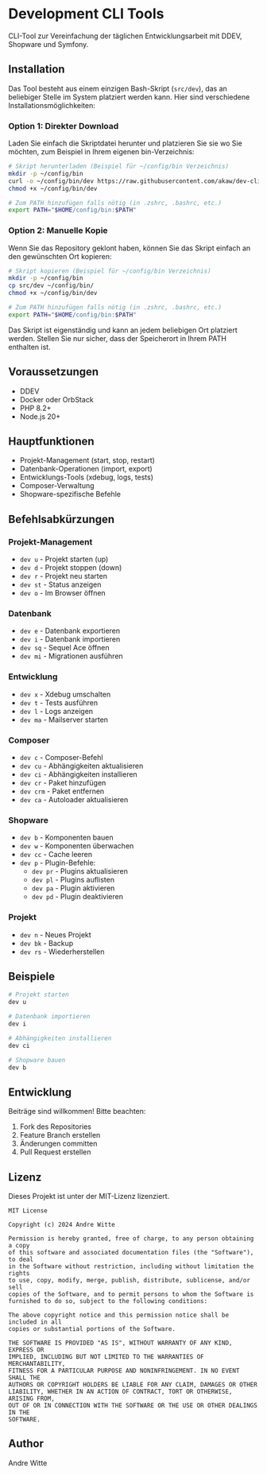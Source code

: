 # Development CLI Tools

CLI-Tool zur Vereinfachung der täglichen Entwicklungsarbeit mit DDEV, Shopware und Symfony.

## Installation

Das Tool besteht aus einem einzigen Bash-Skript (`src/dev`), das an beliebiger Stelle im System platziert werden kann. Hier sind verschiedene Installationsmöglichkeiten:

### Option 1: Direkter Download

Laden Sie einfach die Skriptdatei herunter und platzieren Sie sie wo Sie möchten, zum Beispiel in Ihrem eigenen bin-Verzeichnis:

```bash
# Skript herunterladen (Beispiel für ~/config/bin Verzeichnis)
mkdir -p ~/config/bin
curl -o ~/config/bin/dev https://raw.githubusercontent.com/akaw/dev-cli-tools/main/src/dev
chmod +x ~/config/bin/dev

# Zum PATH hinzufügen falls nötig (in .zshrc, .bashrc, etc.)
export PATH="$HOME/config/bin:$PATH"
```

### Option 2: Manuelle Kopie

Wenn Sie das Repository geklont haben, können Sie das Skript einfach an den gewünschten Ort kopieren:

```bash
# Skript kopieren (Beispiel für ~/config/bin Verzeichnis)
mkdir -p ~/config/bin
cp src/dev ~/config/bin/
chmod +x ~/config/bin/dev

# Zum PATH hinzufügen falls nötig (in .zshrc, .bashrc, etc.)
export PATH="$HOME/config/bin:$PATH"
```

Das Skript ist eigenständig und kann an jedem beliebigen Ort platziert werden. Stellen Sie nur sicher, dass der Speicherort in Ihrem PATH enthalten ist.

## Voraussetzungen

- DDEV
- Docker oder OrbStack
- PHP 8.2+
- Node.js 20+

## Hauptfunktionen

- Projekt-Management (start, stop, restart)
- Datenbank-Operationen (import, export)
- Entwicklungs-Tools (xdebug, logs, tests)
- Composer-Verwaltung
- Shopware-spezifische Befehle

## Befehlsabkürzungen

### Projekt-Management
- `dev u` - Projekt starten (up)
- `dev d` - Projekt stoppen (down)
- `dev r` - Projekt neu starten
- `dev st` - Status anzeigen
- `dev o` - Im Browser öffnen

### Datenbank
- `dev e` - Datenbank exportieren
- `dev i` - Datenbank importieren
- `dev sq` - Sequel Ace öffnen
- `dev mi` - Migrationen ausführen

### Entwicklung
- `dev x` - Xdebug umschalten
- `dev t` - Tests ausführen
- `dev l` - Logs anzeigen
- `dev ma` - Mailserver starten

### Composer
- `dev c` - Composer-Befehl
- `dev cu` - Abhängigkeiten aktualisieren
- `dev ci` - Abhängigkeiten installieren
- `dev cr` - Paket hinzufügen
- `dev crm` - Paket entfernen
- `dev ca` - Autoloader aktualisieren

### Shopware
- `dev b` - Komponenten bauen
- `dev w` - Komponenten überwachen
- `dev cc` - Cache leeren
- `dev p` - Plugin-Befehle:
  - `dev pr` - Plugins aktualisieren
  - `dev pl` - Plugins auflisten
  - `dev pa` - Plugin aktivieren
  - `dev pd` - Plugin deaktivieren

### Projekt
- `dev n` - Neues Projekt
- `dev bk` - Backup
- `dev rs` - Wiederherstellen

## Beispiele

```bash
# Projekt starten
dev u

# Datenbank importieren
dev i

# Abhängigkeiten installieren
dev ci

# Shopware bauen
dev b
```

## Entwicklung

Beiträge sind willkommen! Bitte beachten:

1. Fork des Repositories
2. Feature Branch erstellen
3. Änderungen committen
4. Pull Request erstellen

## Lizenz

Dieses Projekt ist unter der MIT-Lizenz lizenziert.

```text
MIT License

Copyright (c) 2024 Andre Witte

Permission is hereby granted, free of charge, to any person obtaining a copy
of this software and associated documentation files (the "Software"), to deal
in the Software without restriction, including without limitation the rights
to use, copy, modify, merge, publish, distribute, sublicense, and/or sell
copies of the Software, and to permit persons to whom the Software is
furnished to do so, subject to the following conditions:

The above copyright notice and this permission notice shall be included in all
copies or substantial portions of the Software.

THE SOFTWARE IS PROVIDED "AS IS", WITHOUT WARRANTY OF ANY KIND, EXPRESS OR
IMPLIED, INCLUDING BUT NOT LIMITED TO THE WARRANTIES OF MERCHANTABILITY,
FITNESS FOR A PARTICULAR PURPOSE AND NONINFRINGEMENT. IN NO EVENT SHALL THE
AUTHORS OR COPYRIGHT HOLDERS BE LIABLE FOR ANY CLAIM, DAMAGES OR OTHER
LIABILITY, WHETHER IN AN ACTION OF CONTRACT, TORT OR OTHERWISE, ARISING FROM,
OUT OF OR IN CONNECTION WITH THE SOFTWARE OR THE USE OR OTHER DEALINGS IN THE
SOFTWARE.
```

## Author

Andre Witte
